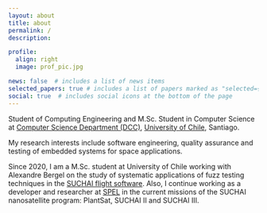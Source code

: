 ```yaml
---
layout: about
title: about
permalink: /
description:

profile:
  align: right
  image: prof_pic.jpg

news: false  # includes a list of news items
selected_papers: true # includes a list of papers marked as "selected={true}"
social: true  # includes social icons at the bottom of the page
---
```

Student of Computing Engineering and M.Sc. Student in Computer Science at [Computer Science Department (DCC)](https://www.dcc.uchile.cl/dcc), [University of Chile](https://www.uchile.cl/), Santiago.

My research interests include software engineering, quality assurance and testing of embedded systems for space applications.

Since 2020, I am a M.Sc. student at University of Chile working with Alexandre Bergel on the study of systematic applications of fuzz testing techniques in the [SUCHAI flight software](https://gitlab.com/spel-uchile/suchai-flight-software). Also, I continue working as a developer and researcher at [SPEL](https://spel.cl/) in the current missions of the SUCHAI nanosatellite program: PlantSat, SUCHAI II and SUCHAI III.

